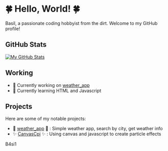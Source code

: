 # 🍀 Hello, World! 🍀

Basil, a passionate coding hobbyist from the dirt. Welcome to my GitHub profile!

## GitHub Stats

[![My GitHub Stats](https://github-readme-stats.vercel.app/api?username=B4si1&show_icons=true&hide=contribs,issues)](https://github.com/B4si1)

## Working

- 🌱 Currently working on [weather_app](https://github.com/B4si1/weather_app)
- 🌱 Currently learning HTML and Javascript

## Projects

Here are some of my notable projects:

- 🌈 [weather_app](https://github.com/B4si1/weather_app) 🌈 : Simple weather app, search by city, get weather info 
- ✨ [CanvasCpi](https://github.com/B4si1/CanvasCpi) ✨ : Using canvas and javascript to create particle effects




B4si1

